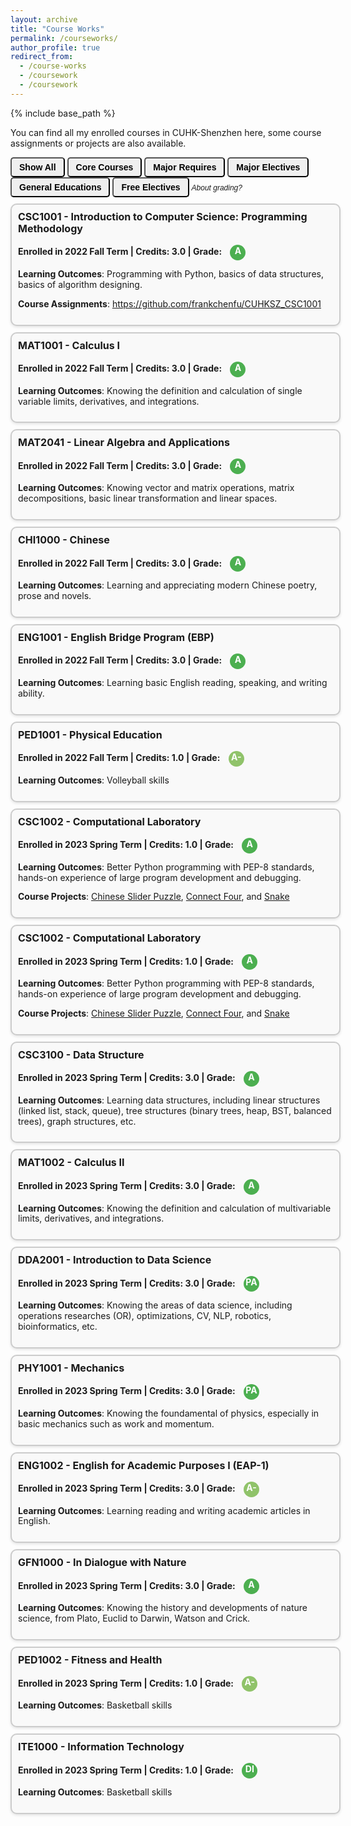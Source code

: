 ```yaml
---
layout: archive
title: "Course Works"
permalink: /courseworks/
author_profile: true
redirect_from:
  - /course-works
  - /coursework
  - /coursework
---
```


{% include base_path %}

<head>
  <link rel="stylesheet" href="https://cdnjs.cloudflare.com/ajax/libs/font-awesome/6.0.0-beta3/css/all.min.css">
  <style>
    .button {
      font-family: 'Comic Sans MS', sans-serif;
      display: inline-block;
      padding: 6px 12px;
      font-size: 14px;
      font-weight: bold;
      text-align: center;
      text-decoration: none;
      border-radius: 5px;
      cursor: pointer;
      transition: background-color 0.3s ease;
      /* 其他样式，如背景颜色、边框等根据需要添加 */
    }
    .button:hover {
      background-color: #57B6D0; /* 鼠标悬停时的背景色 */
      color: white; /* 鼠标悬停时的文字颜色 */
    }
    .enroll-grade-box {
      display: block;
      width: 100%;
      border: 2px solid #ccc; /* 边框颜色和粗细 */
      border-radius: 10px; /* 圆角半径 */
      margin: 10px 0;
      padding: 10px; /* 内边距 */
      box-shadow: 0 2px 4px rgba(0, 0, 0, 0.1);
      background-color: #f9f9f9;
      font-size: 14px; /* Adjust font size */
      line-height: 1.2; /* Adjust line height */
    }
    .enroll-grade-box h3 {
      margin-top: 0;
      font-size: 16px; /* Adjust font size for heading */
      line-height: 1.2; /* Adjust line height for heading */
    }
    /* Styling for each grade icon */
    .grade-icon {
      display: inline-block;
      width: 25px; /* Adjust size as needed */
      height: 25px; /* Adjust size as needed */
      border-radius: 50%;
      line-height: 20px; /* Adjust line-height to center text vertically */
      text-align: center;
      color: white;
      font-weight: bold;
      margin-left: 10px; /* Adjust spacing between grade icon and title */
    }
    .grades {
      display: inline-block; /* Ensure it stays on the same line */
    }
    .right-content {
      display: inline-block; /* Ensure it stays on the same line */
      vertical-align: middle; /* Align vertically */
    }
    /* Different background colors for each grade */
    .grade-icon.a { background-color: #4CAF50; } /* Green */
    .grade-icon.a-minus { background-color: #90C36A; } /* Light Green */
    .grade-icon.b-plus { background-color: #CDDC39; } /* Lime */
    .grade-icon.b { background-color: #FFEB3B; } /* Yellow */
    .grade-icon.b-minus { background-color: #FFC107; } /* Amber */
    .grade-icon.c-plus { background-color: #FF9800; } /* Orange */
    .grade-icon.c { background-color: #FF5722; } /* Deep Orange */
    .grade-icon.c-minus { background-color: #F44336; } /* Red */
    .grade-icon.d { background-color: #E91E63; } /* Pink */
    .grade-icon.f { background-color: #9C27B0; } /* Purple */
    .tooltip {
      position: relative;
      display: inline-block;
      cursor: pointer;
    }
    .tooltip .tooltiptext {
      visibility: hidden;
      width: 180px;
      background-color: black;
      color: #fff;
      text-align: center;
      border-radius: 5px;
      padding: 5px;
      position: absolute;
      z-index: 1;
      bottom: 125%; /* Position the tooltip above the icon */
      left: 50%;
      margin-left: -90px; /* Center the tooltip */
      opacity: 0;
      transition: opacity 0.3s;
      font-size: 11px;
      font-family: Arial, sans-serif;
    }
    .tooltip i {
      font-size: 12px; /* 调整信息图标的字体大小 */
      font-family: Arial, sans-serif;
    }
    .tooltip:hover .tooltiptext {
      visibility: visible;
      opacity: 1;
    }
  </style>
</head>

<body>
  <p>You can find all my enrolled courses in CUHK-Shenzhen here, some course assignments or projects are also available.</p>
  <button class="button" onclick="filterBoxes('all')">Show All</button>
  <button class="button" onclick="filterBoxes('core')">Core Courses</button>
  <button class="button" onclick="filterBoxes('mr')">Major Requires</button>
  <button class="button" onclick="filterBoxes('me')">Major Electives</button>
  <button class="button" onclick="filterBoxes('ge')">General Educations</button>
  <button class="button" onclick="filterBoxes('fe')">Free Electives</button>
  <span class="tooltip">
    <i class="fas fa-info-circle">About grading?</i>
    <span class="tooltiptext">A, A-, ..., D, F stands for grade points 4.0, 3.7, ..., 1.0, 0.0; DI(distinction), PA(pass), FA(failure) will not be counted in GPA, and DI may be unavaibale in some of P/F courses.</span>
  </span>
  <div id="enroll-grade-container">
    <div class="enroll-grade-box mr">
      <h3>CSC1001 - Introduction to Computer Science: Programming Methodology</h3>
      <p><b>Enrolled in 2022 Fall Term | Credits: 3.0 | Grade:
      <span class="right-content">
        <span class="grades"><span class="grade-icon a">A</span></span>
      </span></b></p>
      <p><b>Learning Outcomes</b>: Programming with Python, basics of data structures, basics of algorithm designing.</p>
      <p><b>Course Assignments</b>: <a href="https://github.com/frankchenfu/CUHKSZ_CSC1001">https://github.com/frankchenfu/CUHKSZ_CSC1001</a></p>
    </div>
    <div class="enroll-grade-box mr">
      <h3>MAT1001 - Calculus I</h3>
      <p><b>Enrolled in 2022 Fall Term | Credits: 3.0 | Grade:
      <span class="right-content">
        <span class="grades"><span class="grade-icon a">A</span></span>
      </span></b></p>
      <p><b>Learning Outcomes</b>: Knowing the definition and calculation of single variable limits, derivatives, and integrations.</p>
    </div>
    <div class="enroll-grade-box mr">
      <h3>MAT2041 - Linear Algebra and Applications</h3>
      <p><b>Enrolled in 2022 Fall Term | Credits: 3.0 | Grade:
      <span class="right-content">
        <span class="grades"><span class="grade-icon a">A</span></span>
      </span></b></p>
      <p><b>Learning Outcomes</b>: Knowing vector and matrix operations, matrix decompositions, basic linear transformation and linear spaces.</p>
    </div>
    <div class="enroll-grade-box ge">
      <h3>CHI1000 - Chinese</h3>
      <p><b>Enrolled in 2022 Fall Term | Credits: 3.0 | Grade:
      <span class="right-content">
        <span class="grades"><span class="grade-icon a">A</span></span>
      </span></b></p>
      <p><b>Learning Outcomes</b>: Learning and appreciating modern Chinese poetry, prose and novels.</p>
    </div>
    <div class="enroll-grade-box ge">
      <h3>ENG1001 - English Bridge Program (EBP)</h3>
      <p><b>Enrolled in 2022 Fall Term | Credits: 3.0 | Grade:
      <span class="right-content">
        <span class="grades"><span class="grade-icon a">A</span></span>
      </span></b></p>
      <p><b>Learning Outcomes</b>: Learning basic English reading, speaking, and writing ability.</p>
    </div>
    <div class="enroll-grade-box ge">
      <h3>PED1001 - Physical Education</h3>
      <p><b>Enrolled in 2022 Fall Term | Credits: 1.0 | Grade:
      <span class="right-content">
        <span class="grades"><span class="grade-icon a-minus">A-</span></span>
      </span></b></p>
      <p><b>Learning Outcomes</b>: Volleyball skills</p>
    </div>
    <div class="enroll-grade-box mr">
      <h3>CSC1002 - Computational Laboratory</h3>
      <p><b>Enrolled in 2023 Spring Term | Credits: 1.0 | Grade:
      <span class="right-content">
        <span class="grades"><span class="grade-icon a">A</span></span>
      </span></b></p>
      <p><b>Learning Outcomes</b>: Better Python programming with PEP-8 standards, hands-on experience of large program development and debugging.</p>
      <p><b>Course Projects</b>: <a href="https://github.com/frankchenfu/CUHKSZ_CSC1002_A1">Chinese Slider Puzzle</a>, <a href="https://github.com/frankchenfu/CUHKSZ_CSC1002_A2">Connect Four</a>, and <a href="https://github.com/frankchenfu/CUHKSZ_CSC1002_A3">Snake</a></p>
    </div>
    <div class="enroll-grade-box mr">
      <h3>CSC1002 - Computational Laboratory</h3>
      <p><b>Enrolled in 2023 Spring Term | Credits: 1.0 | Grade:
      <span class="right-content">
        <span class="grades"><span class="grade-icon a">A</span></span>
      </span></b></p>
      <p><b>Learning Outcomes</b>: Better Python programming with PEP-8 standards, hands-on experience of large program development and debugging.</p>
      <p><b>Course Projects</b>: <a href="https://github.com/frankchenfu/CUHKSZ_CSC1002_A1">Chinese Slider Puzzle</a>, <a href="https://github.com/frankchenfu/CUHKSZ_CSC1002_A2">Connect Four</a>, and <a href="https://github.com/frankchenfu/CUHKSZ_CSC1002_A3">Snake</a></p>
    </div>
    <div class="enroll-grade-box mr">
      <h3>CSC3100 - Data Structure</h3>
      <p><b>Enrolled in 2023 Spring Term | Credits: 3.0 | Grade:
      <span class="right-content">
        <span class="grades"><span class="grade-icon a">A</span></span>
      </span></b></p>
      <p><b>Learning Outcomes</b>: Learning data structures, including linear structures (linked list, stack, queue), tree structures (binary trees, heap, BST, balanced trees), graph structures, etc.</p>
    </div>
    <div class="enroll-grade-box mr">
      <h3>MAT1002 - Calculus II</h3>
      <p><b>Enrolled in 2023 Spring Term | Credits: 3.0 | Grade:
      <span class="right-content">
        <span class="grades"><span class="grade-icon a">A</span></span>
      </span></b></p>
      <p><b>Learning Outcomes</b>: Knowing the definition and calculation of multivariable limits, derivatives, and integrations.</p>
    </div>
    <div class="enroll-grade-box mr">
      <h3>DDA2001 - Introduction to Data Science</h3>
      <p><b>Enrolled in 2023 Spring Term | Credits: 3.0 | Grade:
      <span class="right-content">
        <span class="grades"><span class="grade-icon a">PA</span></span>
      </span></b></p>
      <p><b>Learning Outcomes</b>: Knowing the areas of data science, including operations researches (OR), optimizations, CV, NLP, robotics, bioinformatics, etc.</p>
    </div>
    <div class="enroll-grade-box mr">
      <h3>PHY1001 - Mechanics</h3>
      <p><b>Enrolled in 2023 Spring Term | Credits: 3.0 | Grade:
      <span class="right-content">
        <span class="grades"><span class="grade-icon a">PA</span></span>
      </span></b></p>
      <p><b>Learning Outcomes</b>: Knowing the foundamental of physics, especially in basic mechanics such as work and momentum.</p>
    </div>
    <div class="enroll-grade-box ge">
      <h3>ENG1002 - English for Academic Purposes I (EAP-1)</h3>
      <p><b>Enrolled in 2023 Spring Term | Credits: 3.0 | Grade:
      <span class="right-content">
        <span class="grades"><span class="grade-icon a-minus">A-</span></span>
      </span></b></p>
      <p><b>Learning Outcomes</b>: Learning reading and writing academic articles in English.</p>
    </div>
    <div class="enroll-grade-box ge">
      <h3>GFN1000 - In Dialogue with Nature</h3>
      <p><b>Enrolled in 2023 Spring Term | Credits: 3.0 | Grade:
      <span class="right-content">
        <span class="grades"><span class="grade-icon a">A</span></span>
      </span></b></p>
      <p><b>Learning Outcomes</b>: Knowing the history and developments of nature science, from Plato, Euclid to Darwin, Watson and Crick.</p>
    </div>
    <div class="enroll-grade-box ge">
      <h3>PED1002 - Fitness and Health</h3>
      <p><b>Enrolled in 2023 Spring Term | Credits: 1.0 | Grade:
      <span class="right-content">
        <span class="grades"><span class="grade-icon a-minus">A-</span></span>
      </span></b></p>
      <p><b>Learning Outcomes</b>: Basketball skills</p>
    </div>
    <div class="enroll-grade-box ge">
      <h3>ITE1000 - Information Technology</h3>
      <p><b>Enrolled in 2023 Spring Term | Credits: 1.0 | Grade:
      <span class="right-content">
        <span class="grades"><span class="grade-icon a">DI</span></span>
      </span></b></p>
      <p><b>Learning Outcomes</b>: Basketball skills</p>
    </div>
  </div>

  <script>
    function filterBoxes(tag) {
      var boxes = document.querySelectorAll('.enroll-grade-box');

      boxes.forEach(function(box) {
        if (tag === 'all' || box.classList.contains(tag)) {
          box.style.display = 'inline-block';
        } else {
          box.style.display = 'none';
        }
      });
    }
  </script>
</body>